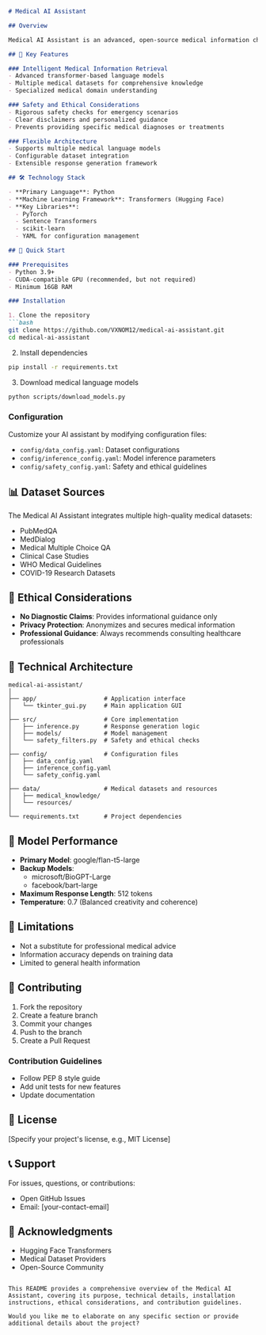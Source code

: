```markdown
# Medical AI Assistant

## Overview

Medical AI Assistant is an advanced, open-source medical information chatbot designed to provide reliable, accessible health information while maintaining strict ethical and safety standards.

## 🌟 Key Features

### Intelligent Medical Information Retrieval
- Advanced transformer-based language models
- Multiple medical datasets for comprehensive knowledge
- Specialized medical domain understanding

### Safety and Ethical Considerations
- Rigorous safety checks for emergency scenarios
- Clear disclaimers and personalized guidance
- Prevents providing specific medical diagnoses or treatments

### Flexible Architecture
- Supports multiple medical language models
- Configurable dataset integration
- Extensible response generation framework

## 🛠 Technology Stack

- **Primary Language**: Python
- **Machine Learning Framework**: Transformers (Hugging Face)
- **Key Libraries**:
  - PyTorch
  - Sentence Transformers
  - scikit-learn
  - YAML for configuration management

## 🚀 Quick Start

### Prerequisites
- Python 3.9+
- CUDA-compatible GPU (recommended, but not required)
- Minimum 16GB RAM

### Installation

1. Clone the repository
```bash
git clone https://github.com/VXNOM12/medical-ai-assistant.git
cd medical-ai-assistant
```

2. Install dependencies
```bash
pip install -r requirements.txt
```

3. Download medical language models
```bash
python scripts/download_models.py
```

### Configuration

Customize your AI assistant by modifying configuration files:
- `config/data_config.yaml`: Dataset configurations
- `config/inference_config.yaml`: Model inference parameters
- `config/safety_config.yaml`: Safety and ethical guidelines

## 📊 Dataset Sources

The Medical AI Assistant integrates multiple high-quality medical datasets:
- PubMedQA
- MedDialog
- Medical Multiple Choice QA
- Clinical Case Studies
- WHO Medical Guidelines
- COVID-19 Research Datasets

## 🔐 Ethical Considerations

- **No Diagnostic Claims**: Provides informational guidance only
- **Privacy Protection**: Anonymizes and secures medical information
- **Professional Guidance**: Always recommends consulting healthcare professionals

## 🧠 Technical Architecture

```
medical-ai-assistant/
│
├── app/                   # Application interface
│   └── tkinter_gui.py     # Main application GUI
│
├── src/                   # Core implementation
│   ├── inference.py       # Response generation logic
│   ├── models/            # Model management
│   └── safety_filters.py  # Safety and ethical checks
│
├── config/                # Configuration files
│   ├── data_config.yaml
│   ├── inference_config.yaml
│   └── safety_config.yaml
│
├── data/                  # Medical datasets and resources
│   ├── medical_knowledge/
│   └── resources/
│
└── requirements.txt       # Project dependencies
```

## 🔬 Model Performance

- **Primary Model**: google/flan-t5-large
- **Backup Models**: 
  - microsoft/BioGPT-Large
  - facebook/bart-large
- **Maximum Response Length**: 512 tokens
- **Temperature**: 0.7 (Balanced creativity and coherence)

## 🚧 Limitations

- Not a substitute for professional medical advice
- Information accuracy depends on training data
- Limited to general health information

## 🤝 Contributing

1. Fork the repository
2. Create a feature branch
3. Commit your changes
4. Push to the branch
5. Create a Pull Request

### Contribution Guidelines
- Follow PEP 8 style guide
- Add unit tests for new features
- Update documentation

## 📄 License

[Specify your project's license, e.g., MIT License]

## 📞 Support

For issues, questions, or contributions:
- Open GitHub Issues
- Email: [your-contact-email]

## 🏅 Acknowledgments

- Hugging Face Transformers
- Medical Dataset Providers
- Open-Source Community
```

This README provides a comprehensive overview of the Medical AI Assistant, covering its purpose, technical details, installation instructions, ethical considerations, and contribution guidelines.

Would you like me to elaborate on any specific section or provide additional details about the project?